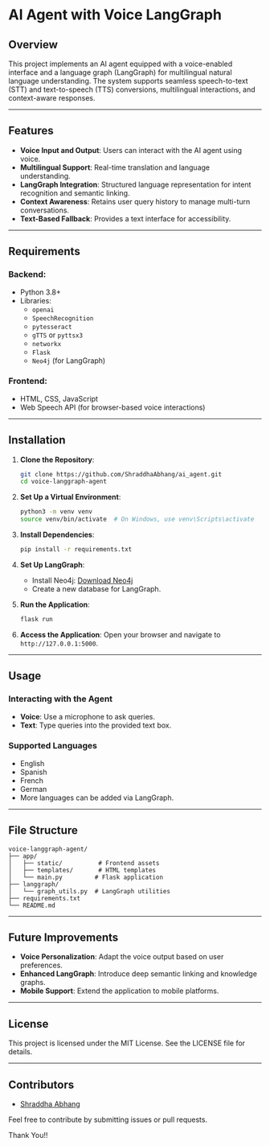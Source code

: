
# AI Agent with Voice LangGraph

## Overview
This project implements an AI agent equipped with a voice-enabled interface and a language graph (LangGraph) for multilingual natural language understanding. The system supports seamless speech-to-text (STT) and text-to-speech (TTS) conversions, multilingual interactions, and context-aware responses.

---

## Features
- **Voice Input and Output**: Users can interact with the AI agent using voice.
- **Multilingual Support**: Real-time translation and language understanding.
- **LangGraph Integration**: Structured language representation for intent recognition and semantic linking.
- **Context Awareness**: Retains user query history to manage multi-turn conversations.
- **Text-Based Fallback**: Provides a text interface for accessibility.

---

## Requirements

### Backend:
- Python 3.8+
- Libraries:
  - `openai`
  - `SpeechRecognition`
  - `pytesseract`
  - `gTTS` or `pyttsx3`
  - `networkx`
  - `Flask`
  - `Neo4j` (for LangGraph)

### Frontend:
- HTML, CSS, JavaScript
- Web Speech API (for browser-based voice interactions)

---

## Installation

1. **Clone the Repository**:
   ```bash
   git clone https://github.com/ShraddhaAbhang/ai_agent.git
   cd voice-langgraph-agent
   ```

2. **Set Up a Virtual Environment**:
   ```bash
   python3 -m venv venv
   source venv/bin/activate  # On Windows, use venv\Scripts\activate
   ```

3. **Install Dependencies**:
   ```bash
   pip install -r requirements.txt
   ```

4. **Set Up LangGraph**:
   - Install Neo4j:
     [Download Neo4j](https://neo4j.com/download/)
   - Create a new database for LangGraph.

5. **Run the Application**:
   ```bash
   flask run
   ```

6. **Access the Application**:
   Open your browser and navigate to `http://127.0.0.1:5000`.

---

## Usage

### Interacting with the Agent
- **Voice**: Use a microphone to ask queries.
- **Text**: Type queries into the provided text box.

### Supported Languages
- English
- Spanish
- French
- German
- More languages can be added via LangGraph.

---

## File Structure
```
voice-langgraph-agent/
├── app/
│   ├── static/          # Frontend assets
│   ├── templates/       # HTML templates
│   └── main.py         # Flask application
├── langgraph/
│   └── graph_utils.py  # LangGraph utilities
├── requirements.txt
└── README.md
```

---

## Future Improvements
- **Voice Personalization**: Adapt the voice output based on user preferences.
- **Enhanced LangGraph**: Introduce deep semantic linking and knowledge graphs.
- **Mobile Support**: Extend the application to mobile platforms.

---

## License
This project is licensed under the MIT License. See the LICENSE file for details.

---

## Contributors
- [Shraddha Abhang](https://github.com/ShraddhaAbhang)

Feel free to contribute by submitting issues or pull requests.

Thank You!!

